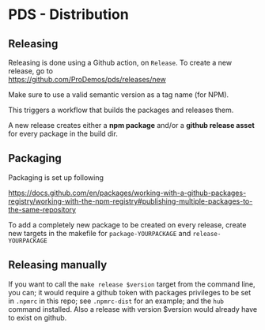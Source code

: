 PDS - Distribution
=============================

## Releasing

Releasing is done using a Github action, on `Release`. To create a new release, go to \
https://github.com/ProDemos/pds/releases/new

Make sure to use a valid semantic version as a tag name (for NPM).

This triggers a workflow that builds the packages and releases them.

A new release creates either a **npm package** and/or a **github release asset** for every package in the build dir.



## Packaging

Packaging is set up following

https://docs.github.com/en/packages/working-with-a-github-packages-registry/working-with-the-npm-registry#publishing-multiple-packages-to-the-same-repository

To add a completely new package to be created on every release, create new targets in the makefile for `package-YOURPACKAGE` and `release-YOURPACKAGE`

## Releasing manually

If you want to call the `make release $version` target from the command 
line, you can; it would require a  github token with packages 
privileges to be set in  `.npmrc` in this repo; see `.npmrc-dist` 
for an example; and the `hub` command installed. Also a release with
version $version would already have to exist on github.



